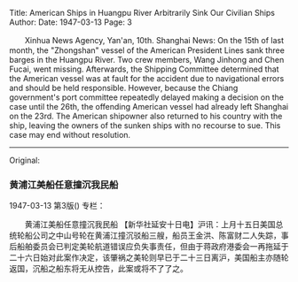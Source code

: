 Title: American Ships in Huangpu River Arbitrarily Sink Our Civilian Ships
Author:
Date: 1947-03-13
Page: 3

　　Xinhua News Agency, Yan'an, 10th. Shanghai News: On the 15th of last month, the "Zhongshan" vessel of the American President Lines sank three barges in the Huangpu River. Two crew members, Wang Jinhong and Chen Fucai, went missing. Afterwards, the Shipping Committee determined that the American vessel was at fault for the accident due to navigational errors and should be held responsible. However, because the Chiang government's port committee repeatedly delayed making a decision on the case until the 26th, the offending American vessel had already left Shanghai on the 23rd. The American shipowner also returned to his country with the ship, leaving the owners of the sunken ships with no recourse to sue. This case may end without resolution.



<hr /> 

Original: 


### 黄浦江美船任意撞沉我民船

1947-03-13
第3版()
专栏：

　　黄浦江美船任意撞沉我民船
    【新华社延安十日电】沪讯：上月十五日美国总统轮船公司之中山号轮在黄浦江撞沉驳船三艘，船员王金洪、陈富财二人失踪，事后船舶委员会已判定美轮航道错误应负失事责任，但由于蒋政府港委会一再拖延于二十六日始对此案作决定，该肇祸之美轮则早已于二十三日离沪，美国船主亦随轮返国，沉船之船东将无从控告，此案或将不了了之。
